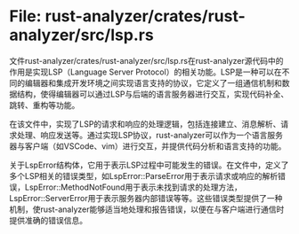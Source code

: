 # File: rust-analyzer/crates/rust-analyzer/src/lsp.rs

文件rust-analyzer/crates/rust-analyzer/src/lsp.rs在rust-analyzer源代码中的作用是实现LSP（Language Server Protocol）的相关功能。LSP是一种可以在不同的编辑器和集成开发环境之间实现语言支持的协议，它定义了一组通信机制和数据结构，使得编辑器可以通过LSP与后端的语言服务器进行交互，实现代码补全、跳转、重构等功能。

在该文件中，实现了LSP的请求和响应的处理逻辑，包括连接建立、消息解析、请求处理、响应发送等。通过实现LSP协议，rust-analyzer可以作为一个语言服务器与客户端（如VSCode、vim）进行交互，并提供代码分析和语言支持的功能。

关于LspError结构体，它用于表示LSP过程中可能发生的错误。在文件中，定义了多个LSP相关的错误类型，如LspError::ParseError用于表示请求或响应的解析错误，LspError::MethodNotFound用于表示未找到请求的处理方法，LspError::ServerError用于表示服务器内部错误等等。这些错误类型提供了一种机制，使rust-analyzer能够适当地处理和报告错误，以便在与客户端进行通信时提供准确的错误信息。

